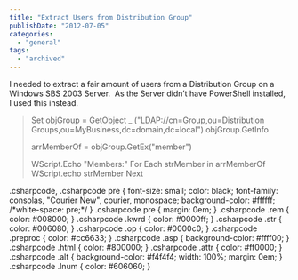 ```yaml
---
title: "Extract Users from Distribution Group"
publishDate: "2012-07-05"
categories: 
  - "general"
tags:
  - "archived"
---
```


I needed to extract a fair amount of users from a Distribution Group on a Windows SBS 2003 Server.  As the Server didn’t have PowerShell installed, I used this instead.

> Set objGroup = GetObject \_
> ("LDAP://cn=Group,ou=Distribution Groups,ou=MyBusiness,dc=domain,dc=local")
> objGroup.GetInfo
> 
> arrMemberOf = objGroup.GetEx("member")
> 
> WScript.Echo "Members:"
> For Each strMember in arrMemberOf
> WScript.echo strMember
> Next

.csharpcode, .csharpcode pre { font-size: small; color: black; font-family: consolas, "Courier New", courier, monospace; background-color: #ffffff; /\*white-space: pre;\*/ } .csharpcode pre { margin: 0em; } .csharpcode .rem { color: #008000; } .csharpcode .kwrd { color: #0000ff; } .csharpcode .str { color: #006080; } .csharpcode .op { color: #0000c0; } .csharpcode .preproc { color: #cc6633; } .csharpcode .asp { background-color: #ffff00; } .csharpcode .html { color: #800000; } .csharpcode .attr { color: #ff0000; } .csharpcode .alt { background-color: #f4f4f4; width: 100%; margin: 0em; } .csharpcode .lnum { color: #606060; }
